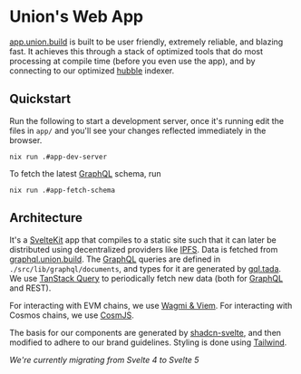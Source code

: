 # Union's Web App

[app.union.build](https://app.union.build) is built to be user friendly, extremely reliable, and blazing fast. It achieves this through a stack of optimized tools that do most processing at compile time (before you even use the app), and by connecting to our optimized [hubble](../hubble) indexer.

## Quickstart

Run the following to start a development server, once it's running edit the files in `app/` and you'll see your changes reflected immediately in the browser.

```
nix run .#app-dev-server
```

To fetch the latest [GraphQL] schema, run

```
nix run .#app-fetch-schema
```

## Architecture

It's a [SvelteKit] app that compiles to a static site such that it can later be distributed using decentralized providers like [IPFS].
Data is fetched from [graphql.union.build]. The [GraphQL] queries are defined in `./src/lib/graphql/documents`, and types for it are generated by [gql.tada]. We use [TanStack Query] to periodically fetch new data (both for [GraphQL] and REST).

For interacting with EVM chains, we use [Wagmi & Viem](https://wagmi.sh/core/getting-started). For interacting with Cosmos chains, we use [CosmJS].

The basis for our components are generated by [shadcn-svelte](https://www.shadcn-svelte.com), and then modified to adhere to our brand guidelines. Styling is done using [Tailwind].

_We're currently migrating from Svelte 4 to Svelte 5_

[cosmjs]: https://github.com/cosmos/cosmjs
[gql.tada]: https://github.com/0no-co/gql.tada
[graphql]: https://graphql.org
[graphql.union.build]: https://graphql.union.build
[ipfs]: https://ipfs.tech
[sveltekit]: https://kit.svelte.dev/
[tailwind]: https://tailwindcss.com
[tanstack query]: https://tanstack.com/query/latest/docs/framework/svelte/overview
